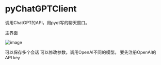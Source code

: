 # pyChatGPTClient
调用ChatGPT的API，用pyqt写的聊天窗口。

主界面

![image](https://github.com/renrendoushikexuejia/pyChatGPTClient/assets/114080693/0a3d782f-be29-4a60-9949-a1db5ec49333)

可以保存多个会话
可以修改参数，调用OpenAI不同的模型。
要先注册OpenAI的API key
